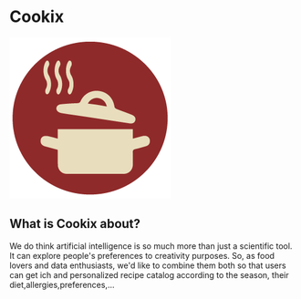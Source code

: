 # Cookix

![header](images/pan.png "cook with data")

## What is Cookix about?

We do think artificial intelligence is so much more than just a scientific tool. It can explore people's preferences to creativity purposes.
So, as food lovers and data enthusiasts, we'd like to combine them both so that users can get ich and personalized recipe catalog according to the season, their diet,allergies,preferences,...

